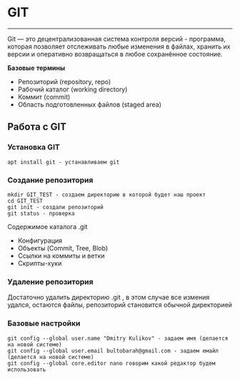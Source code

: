 # GIT
_ _ _
Git — это децентрализованная система контроля версий - программа, которая позволяет отслеживать любые изменения в файлах, хранить их версии и оперативно возвращаться в любое сохранённое состояние.   

**Базовые** **термины**
- Репозиторий (repository, repo)
- Рабочий каталог (working directory)
- Коммит (commit)
- Область подготовленных файлов (staged area)


## Работа с GIT
### Установка GIT
```
apt install git - устанавливаем git
```
### Cоздание репозитория
```
mkdir GIT_TEST - создаем директорию в которой будет наш проект
cd GIT_TEST
git init - создали репозиторий
git status - проверка
```
Содержимое каталога .git
- Конфигурация
- Объекты (Commit, Tree, Blob)
- Ссылки на коммиты и ветки
- Скрипты-хуки

### Удаление репозитория
Достаточно удалить директорию .git , в этом случае все измения удался, остаются файлы, репозиторий становится обычной директорией

### Базовые настройки
```
git config --global user.name "Dmitry Kulikov" - задаем имя (делается на новой системе)
git config --global user.email bultobarah@gmail.com - задаем емайл (делается на новой системе)
git config --global core.editor nano говорим какой редактор будем использовать
```
###
